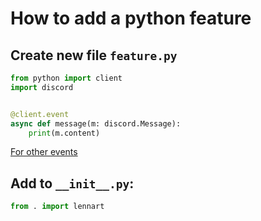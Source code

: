 # How to add a python feature

## Create new file `feature.py`

```py
from python import client
import discord


@client.event
async def message(m: discord.Message):
    print(m.content)
```

[For other events](https://discordpy.readthedocs.io/en/stable/api.html#discord-api-events)

## Add to `__init__.py`:
```py
from . import lennart
```
